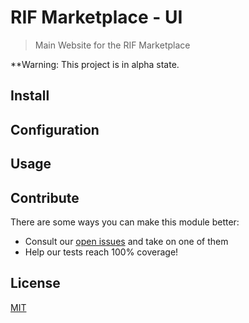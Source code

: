 # RIF Marketplace - UI

> Main Website for the RIF Marketplace

\*\*Warning: This project is in alpha state.

## Install

## Configuration

## Usage

## Contribute

There are some ways you can make this module better:

- Consult our [open issues](https://github.com/rsksmart/rif-marketplace-ui/issues) and take on one of them
- Help our tests reach 100% coverage!

## License

[MIT](./LICENSE)
